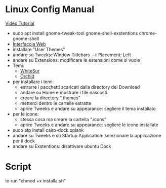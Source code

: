 # Linux Config Manual

[Video Tutorial](https://www.youtube.com/watch?v=jT1RnyGJRMU)
- sudo apt install gnome-tweak-tool gnome-shell-exstentions chrome-gnome-shell
- [Interfaccia Web](https://extensions.gnome.org/)
- installare "User Themes"
- andare su Tweeks: Window Titlebars --> Placement: Left
- andare su Extensions: modificare le estensioni come si vuole
- Temi:
  - [WhiteSur](https://www.pling.com/p/1403328)
  - [Orchid](https://www.pling.com/p/1357889)
- per installare i temi:
  - estrarre i pacchetti scaricati dalla directory dei Download
  - andare su Home e mostrare i file nascosti
  - creare la directory ".themes"
  - metterci dentro le cartelle estratte
  - aprire Tweeks e andare su appearance: segliere il tema installato
- per le icone:
  - stessa cosa ma creare la cartella ".icons"
  - aprire Tweeks e andare su appearance: segliere le icone installate
- sudo atp install cairo-dock oplank
- andare su Tweeks e su Startup Application: selezionare la applicazione per il dock
- andare su Exstentions: disattivare ubuntu Dock

# Script

to run "chmod +x installa.sh"

